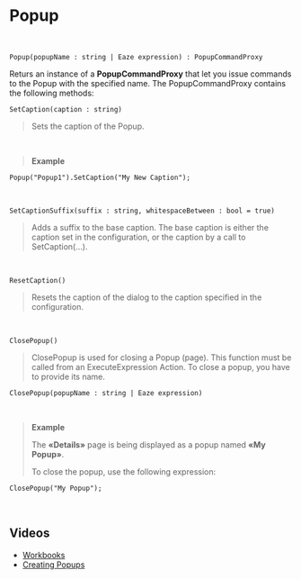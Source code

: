 # Popup

<br/>

```
Popup(popupName : string | Eaze expression) : PopupCommandProxy
```
Returs an instance of a **PopupCommandProxy** that let you issue commands to the Popup with the specified name. The PopupCommandProxy contains the following methods:
<br/>

``SetCaption(caption : string)``

>Sets the caption of the Popup.

<br/>

>**Example**
>
```
Popup("Popup1").SetCaption("My New Caption");
```

<br/>

``SetCaptionSuffix(suffix : string, whitespaceBetween : bool = true)``

>Adds a suffix to the base caption. The base caption is either the caption set in the configuration, or the caption by a call to SetCaption(…). 

<br/>

``ResetCaption()``

>Resets the caption of the dialog to the caption specified in the configuration.

<br/>

``ClosePopup()``

>ClosePopup is used for closing a Popup (page). This function must be called from an ExecuteExpression Action. To close a popup, you have to provide its name. 

```
ClosePopup(popupName : string | Eaze expression)
```

<br/>

>**Example**
>
>The **«Details»** page is being displayed as a popup named **«My Popup»**. 
>
>To close the popup, use the following expression: 
>
```
ClosePopup("My Popup");
```


<br/>

## Videos

* [Workbooks](../../../../videos/workbooks.md)
* [Creating Popups](https://profitbasedocs.blob.core.windows.net/videos/Workbook%20-%20Creating%20Popups.mp4)